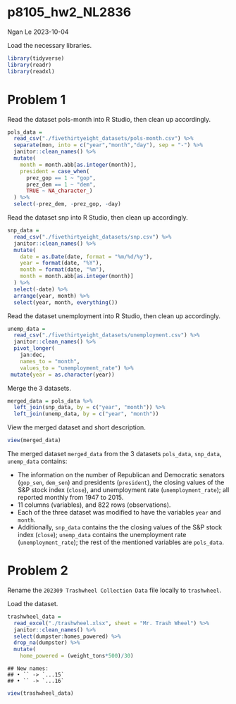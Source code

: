 p8105_hw2_NL2836
================
Ngan Le
2023-10-04

Load the necessary libraries.

``` r
library(tidyverse)
library(readr)
library(readxl)
```

# Problem 1

Read the dataset pols-month into R Studio, then clean up accordingly.

``` r
pols_data = 
  read_csv("./fivethirtyeight_datasets/pols-month.csv") %>% 
  separate(mon, into = c("year","month","day"), sep = "-") %>%
  janitor::clean_names() %>% 
  mutate(
    month = month.abb[as.integer(month)],
    president = case_when(
      prez_gop == 1 ~ "gop",
      prez_dem == 1 ~ "dem",
      TRUE ~ NA_character_)
  ) %>% 
  select(-prez_dem, -prez_gop, -day)
```

Read the dataset snp into R Studio, then clean up accordingly.

``` r
snp_data = 
  read_csv("./fivethirtyeight_datasets/snp.csv") %>% 
  janitor::clean_names() %>% 
  mutate(
    date = as.Date(date, format = "%m/%d/%y"),
    year = format(date, "%Y"),
    month = format(date, "%m"),
    month = month.abb[as.integer(month)]
  ) %>%
  select(-date) %>%
  arrange(year, month) %>% 
  select(year, month, everything())
```

Read the dataset unemployment into R Studio, then clean up accordingly.

``` r
unemp_data = 
  read_csv("./fivethirtyeight_datasets/unemployment.csv") %>% 
  janitor::clean_names() %>% 
  pivot_longer(
    jan:dec,
    names_to = "month",
    values_to = "unemployment_rate") %>% 
 mutate(year = as.character(year))
```

Merge the 3 datasets.

``` r
merged_data = pols_data %>% 
  left_join(snp_data, by = c("year", "month")) %>% 
  left_join(unemp_data, by = c("year", "month"))
```

View the merged dataset and short description.

``` r
view(merged_data)
```

The merged dataset `merged_data` from the 3 datasets `pols_data`,
`snp_data`, `unemp_data` contains:

- The information on the number of Republican and Democratic senators
  (`gop_sen`, `dem_sen`) and presidents (`president`), the closing
  values of the S&P stock index (`close`), and unemployment rate
  (`unemployment_rate`); all reported monthly from 1947 to 2015.
- 11 columns (variables), and 822 rows (observations).
- Each of the three dataset was modified to have the variables `year`
  and `month`.
- Additionally, `snp_data` contains the the closing values of the S&P
  stock index (`close`); `unemp_data` contains the unemployment rate
  (`unemployment_rate`); the rest of the mentioned variables are
  `pols_data`.

# Problem 2

Rename the `202309 Trashwheel Collection Data` file locally to
`trashwheel`.

Load the dataset.

``` r
trashwheel_data = 
  read_excel("./trashwheel.xlsx", sheet = "Mr. Trash Wheel") %>% 
  janitor::clean_names() %>% 
  select(dumpster:homes_powered) %>% 
  drop_na(dumpster) %>% 
  mutate(
    home_powered = (weight_tons*500)/30)
```

    ## New names:
    ## • `` -> `...15`
    ## • `` -> `...16`

``` r
view(trashwheel_data)
```
